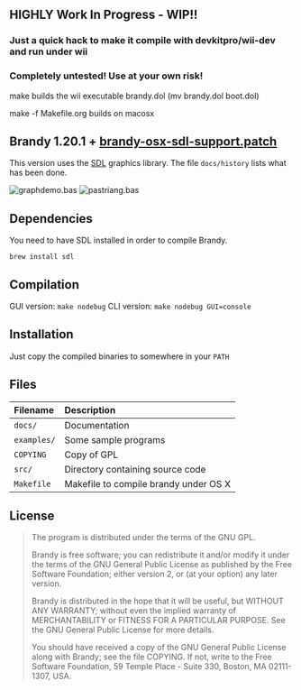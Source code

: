## HIGHLY Work In Progress - WIP!!
### Just a quick hack to make it compile with devkitpro/wii-dev and run under wii

### Completely untested! Use at your own risk!

make builds the wii executable brandy.dol (mv brandy.dol boot.dol)

make -f Makefile.org builds on macosx


Brandy 1.20.1 + [brandy-osx-sdl-support.patch](http://sourceforge.net/p/brandy/patches/9/)
--------------------------------------------

This version uses the [SDL](http://www.libsdl.org/) graphics library.
The file `docs/history` lists what has been done.

![graphdemo.bas](http://assets.c7.se/skitch/Brandy_Basic_V_Interpreter_-_graphdemo.bas-20141026-120928.png)
![pastriang.bas](http://assets.c7.se/skitch/Brandy_Basic_V_Interpreter_-_pastriang.bas-20141026-120124.png)

## Dependencies

You need to have SDL installed in order to compile Brandy.

```
brew install sdl
```

## Compilation

GUI version: `make nodebug`
CLI version: `make nodebug GUI=console`

## Installation

Just copy the compiled binaries to somewhere in your `PATH`

## Files

Filename          | Description
:---------------- | :---------------------------------------------------
`docs/`           | Documentation
`examples/`       | Some sample programs
`COPYING`         | Copy of GPL
`src/`            | Directory containing source code
`Makefile`        | Makefile to compile brandy under OS X

## License

> The program is distributed under the terms of the GNU GPL.
>
> Brandy is free software; you can redistribute it and/or modify it
> under the terms of the GNU General Public License as published by
> the Free Software Foundation; either version 2, or (at your
> option) any later version.
>
> Brandy is distributed in the hope that it will be useful, but
> WITHOUT ANY WARRANTY; without even the implied warranty of
> MERCHANTABILITY or FITNESS FOR A PARTICULAR PURPOSE.  See the GNU
> General Public License for more details.
>
> You should have received a copy of the GNU General Public License
> along with Brandy; see the file COPYING.  If not, write to
> the Free Software Foundation, 59 Temple Place - Suite 330,
> Boston, MA 02111-1307, USA.
